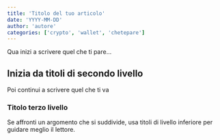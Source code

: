 ```yaml
---
title: 'Titolo del tuo articolo'
date: 'YYYY-MM-DD'
author: 'autore'
categories: ['crypto', 'wallet', 'chetepare']
---
```

Qua inizi a scrivere quel che ti pare...

## Inizia da titoli di secondo livello
Poi continui a scrivere quel che ti va

### Titolo terzo livello
Se affronti un argomento che si suddivide, usa titoli di livello inferiore per guidare meglio il lettore.